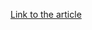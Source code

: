 [Link to the article](https://blog.360totalsecurity.com/en/darksides-targeted-ransomware-analysis-report-for-critical-u-s-infrastructure-2/)
